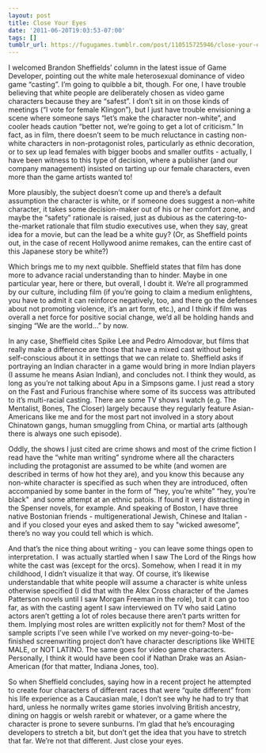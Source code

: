 ```yaml
---
layout: post
title: Close Your Eyes
date: '2011-06-20T19:03:53-07:00'
tags: []
tumblr_url: https://fugugames.tumblr.com/post/110515725946/close-your-eyes
---
```

I welcomed Brandon Sheffields’ column in the latest issue of Game Developer, pointing out the white male heterosexual dominance of video game “casting”. I’m going to quibble a bit, though. For one, I have trouble believing that white people are deliberately chosen as video game characters because they are “safest”. I don’t sit in on those kinds of meetings (“I vote for female Klingon”), but I just have trouble envisioning a scene where someone says “let’s make the character non-white”, and cooler heads caution “better not, we’re going to get a lot of criticism.” In fact, as in film, there doesn’t seem to be much reluctance in casting non-white characters in non-protagonist roles, particularly as ethnic decoration, or to sex up lead females with bigger boobs and smaller outfits - actually, I have been witness to this type of decision, where a publisher (and our company management) insisted on tarting up our female characters, even more than the game artists wanted to!

More plausibly, the subject doesn’t come up and there’s a default assumption the character is white, or if someone does suggest a non-white character, it takes some decision-maker out of his or her comfort zone, and maybe the “safety” rationale is raised, just as dubious as the catering-to-the-market rationale that film studio executives use, when they say, great idea for a movie, but can the lead be a white guy? (Or, as Sheffield points out, in the case of recent Hollywood anime remakes, can the entire cast of this Japanese story be white?)

Which brings me to my next quibble. Sheffield states that film has done more to advance racial understanding than to hinder. Maybe in one particular year, here or there, but overall, I doubt it. We’re all programmed by our culture, including film (if you’re going to claim a medium enlightens, you have to admit it can reinforce negatively, too, and there go the defenses about not promoting violence, it’s an art form, etc.), and I think if film was overall a net force for positive social change, we’d all be holding hands and singing “We are the world…” by now.

In any case, Sheffield cites Spike Lee and Pedro Almodovar, but films that really make a difference are those that have a mixed cast without being self-conscious about it in settings that we can relate to. Sheffield asks if portraying an Indian character in a game would bring in more Indian players (I assume he means Asian Indian), and concludes not. I think they would, as long as you’re not talking about Apu in a Simpsons game. I just read a story on the Fast and Furious franchise where some of its success was attributed to it’s multi-racial casting. There are some TV shows I watch (e.g. The Mentalist, Bones, The Closer) largely because they regularly feature Asian-Americans like me and for the most part not involved in a story about Chinatown gangs, human smuggling from China, or martial arts (although there is always one such episode).

Oddly, the shows I just cited are crime shows and most of the crime fiction I read have the “white man writing” syndrome where all the characters including the protagonist are assumed to be white (and women are described in terms of how hot they are), and you know this because any non-white character is specified as such when they are introduced, often accompanied by some banter in the form of “hey, you’re white” “hey, you’re black"&nbsp; and some attempt at an ethnic patois. If found it very distracting in the Spenser novels, for example. And speaking of Boston, I have three native Bostonian friends - multigenerational Jewish, Chinese and Italian - and if you closed your eyes and asked them to say "wicked awesome”, there’s no way you could tell which is which.

And that’s the nice thing about writing - you can leave some things open to interpretation. I&nbsp; was actually startled when I saw The Lord of the Rings how white the cast was (except for the orcs). Somehow, when I read it in my childhood, I didn’t visualize it that way. Of course, it’s likewise understandable that white people will assume a character is white unless otherwise specified (I did that with the Alex Cross character of the James Patterson novels until I saw Morgan Freeman in the role), but it can go too far, as with the casting agent I saw interviewed on TV who said Latino actors aren’t getting a lot of roles because there aren’t parts written for them. Implying most roles are written explicitly not for them? Most of the sample scripts I’ve seen while I’ve worked on my never-going-to-be-finished screenwriting project don’t have character descriptions like WHITE MALE, or NOT LATINO. The same goes for video game characters. Personally, I think it would have been cool if Nathan Drake was an Asian-American (for that matter, Indiana Jones, too).

So when Sheffield concludes, saying how in a recent project he attempted to create four characters of different races that were “quite different” from his life experience as a Caucasian male, I don’t see why he had to try that hard, unless he normally writes game stories involving British ancestry, dining on haggis or welsh rarebit or whatever, or a game where the character is prone to severe sunburns. I’m glad that he’s encouraging developers to stretch a bit, but don’t get the idea that you have to stretch that far. We’re not that different. Just close your eyes.

